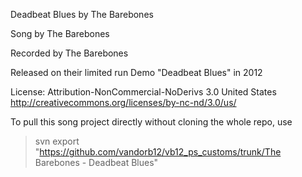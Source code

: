 Deadbeat Blues by The Barebones

Song by The Barebones

Recorded by The Barebones

Released on their limited run Demo "Deadbeat Blues" in 2012

License: Attribution-NonCommercial-NoDerivs 3.0 United States http://creativecommons.org/licenses/by-nc-nd/3.0/us/

To pull this song project directly without cloning the whole repo, use

> svn export "https://github.com/vandorb12/vb12_ps_customs/trunk/The Barebones - Deadbeat Blues"
